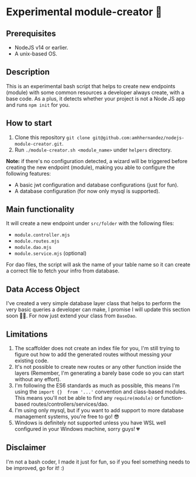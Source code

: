 # Experimental module-creator 🚀

## Prerequisites
* NodeJS v14 or earlier.
* A unix-based OS.

## Description

This is an experimental bash script that helps to create new endpoints (module) with some common resources a developer always create, with a base code. As a plus, it detects whether your project is not a Node JS app and runs `npm init` for you.

## How to start

1. Clone this repository `git clone git@github.com:amhhernandez/nodejs-module-creator.git`.
2. Run `./module-creator.sh <module_name>` under `helpers` directory.

**Note:** if there's no configuration detected, a wizard will be triggered before creating the new endpoint (module), making you able to configure the following features:

* A basic jwt configuration and database configurations (just for fun).
* A database configuration (for now only mysql is supported).

## Main functionality

It will create a new endpoint under `src/folder` with the following files:

* `module.controller.mjs`
* `module.routes.mjs`
* `module.dao.mjs`
* `module.service.mjs` (optional)

For dao files, the script will ask the name of your table name so it can create a correct file to fetch your infro from database.

## Data Access Object

I've created a very simple database layer class that helps to perform the very basic queries a developer can make, I promise I will update this section soon 🤚🏻. For now just extend your class from `BaseDao`.

## Limitations

1. The scaffolder does not create an index file for you, I'm still trying to figure out how to add the generated routes without messing your existing code.
2. It's not possible to create new routes or any other function inside the layers (Remember, I'm generating a barely base code so you can start without any effort).
3. I'm following the ES6 standards as much as possible, this means I'm using the `import {}  from '...'` convention and class-based modules. This means you'll not be able to find any `require(module)` or function-based routes/controllers/services/dao.
4. I'm using only mysql, but if you want to add support to more database management systems, you're free to go! 😎
5. Windows is definitely not supported unless you have WSL well configured in your Windows machine, sorry guys! 💔

## Disclaimer

I'm not a bash coder, I made it just for fun, so if you feel something needs to be improved, go for it! :)
